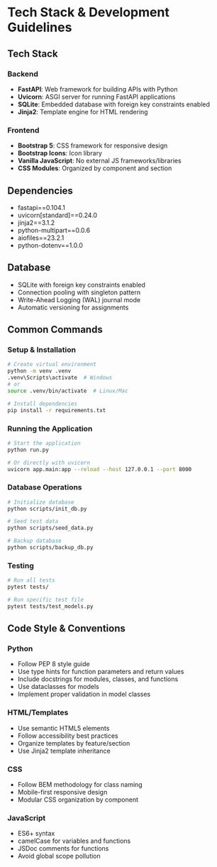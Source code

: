 # Tech Stack & Development Guidelines

## Tech Stack

### Backend

- **FastAPI**: Web framework for building APIs with Python
- **Uvicorn**: ASGI server for running FastAPI applications
- **SQLite**: Embedded database with foreign key constraints enabled
- **Jinja2**: Template engine for HTML rendering

### Frontend

- **Bootstrap 5**: CSS framework for responsive design
- **Bootstrap Icons**: Icon library
- **Vanilla JavaScript**: No external JS frameworks/libraries
- **CSS Modules**: Organized by component and section

## Dependencies

- fastapi==0.104.1
- uvicorn[standard]==0.24.0
- jinja2==3.1.2
- python-multipart==0.0.6
- aiofiles==23.2.1
- python-dotenv==1.0.0

## Database

- SQLite with foreign key constraints enabled
- Connection pooling with singleton pattern
- Write-Ahead Logging (WAL) journal mode
- Automatic versioning for assignments

## Common Commands

### Setup & Installation

```bash
# Create virtual environment
python -m venv .venv
.venv\Scripts\activate  # Windows
# or
source .venv/bin/activate  # Linux/Mac

# Install dependencies
pip install -r requirements.txt
```

### Running the Application

```bash
# Start the application
python run.py

# Or directly with uvicorn
uvicorn app.main:app --reload --host 127.0.0.1 --port 8000
```

### Database Operations

```bash
# Initialize database
python scripts/init_db.py

# Seed test data
python scripts/seed_data.py

# Backup database
python scripts/backup_db.py
```

### Testing

```bash
# Run all tests
pytest tests/

# Run specific test file
pytest tests/test_models.py
```

## Code Style & Conventions

### Python

- Follow PEP 8 style guide
- Use type hints for function parameters and return values
- Include docstrings for modules, classes, and functions
- Use dataclasses for models
- Implement proper validation in model classes

### HTML/Templates

- Use semantic HTML5 elements
- Follow accessibility best practices
- Organize templates by feature/section
- Use Jinja2 template inheritance

### CSS

- Follow BEM methodology for class naming
- Mobile-first responsive design
- Modular CSS organization by component

### JavaScript

- ES6+ syntax
- camelCase for variables and functions
- JSDoc comments for functions
- Avoid global scope pollution
